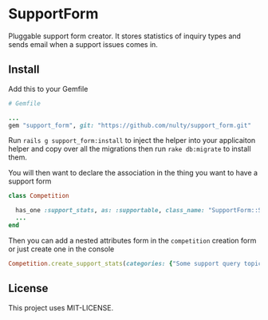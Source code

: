 # SupportForm

Pluggable support form creator. It stores statistics of inquiry types and sends email
when a support issues comes in.

## Install

Add this to your Gemfile

```ruby
# Gemfile

...
gem "support_form", git: "https://github.com/nulty/support_form.git"
```

Run ``rails g support_form:install`` to inject the helper into your applicaiton helper and copy over all the migrations then run ``rake db:migrate`` to install them.

You will then want to declare the association in the thing you want  to have a support form

```ruby
class Competition

  has_one :support_stats, as: :supportable, class_name: "SupportForm::Stat"
  ...
end
```

Then you can add a nested attributes form in the `competition` creation form or
just create one in the console

```ruby
Competition.create_support_stats(categories: {"Some support query topic" => 0}, recipient_email: "who_gets_the_support@emails.com")
```
## License

This project uses MIT-LICENSE.
